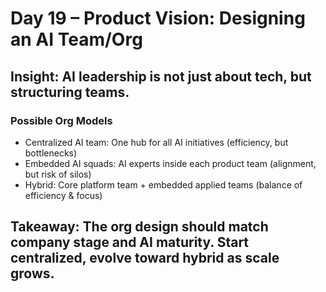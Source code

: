
# Day 19 – Product Vision: Designing an AI Team/Org

## Insight: AI leadership is not just about tech, but structuring teams.

### Possible Org Models
- Centralized AI team: One hub for all AI initiatives (efficiency, but bottlenecks)  
- Embedded AI squads: AI experts inside each product team (alignment, but risk of silos)  
- Hybrid: Core platform team + embedded applied teams (balance of efficiency & focus)

## Takeaway: The org design should match company stage and AI maturity. Start centralized, evolve toward hybrid as scale grows.
